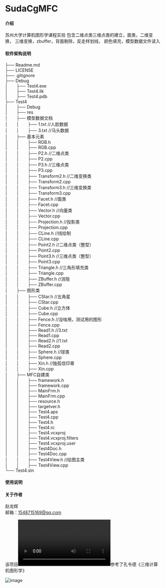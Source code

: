 # SudaCgMFC

#### 介绍
苏州大学计算机图形学课程实验
包含二维点类三维点类的建立，面类，二维变换，
三维变换，zbuffer，背面剔除，反走样划线，
颜色填充，模型数据文件读入

#### 软件架构说明

├── Readme.md  
├── LICENSE                 
├── .gitignore                        
├── Debug                     
│&emsp;&emsp;├── Test4.exe<br/>
│&emsp;&emsp;├── Test4.ilk              
│&emsp;&emsp;├── Test4.pdb        
├── Test4<br/>
│&emsp;&emsp;├── Debug              
│&emsp;&emsp;├── res<br/>
│&emsp;&emsp;├── 模型数据文档<br/>
│&emsp;&emsp;│&emsp;&emsp;├── 1.txt           //人脸数据<br/>
│&emsp;&emsp;│&emsp;&emsp;├── 3.txt           //马头数据         
│&emsp;&emsp;├── 基本元素<br/>
│&emsp;&emsp;│&emsp;&emsp;├── RGB.h<br/>
│&emsp;&emsp;│&emsp;&emsp;├── RGB.cpp      
│&emsp;&emsp;│&emsp;&emsp;├── P2.h            //二维点类<br/>
│&emsp;&emsp;│&emsp;&emsp;├── P2.cpp<br/>
│&emsp;&emsp;│&emsp;&emsp;├── P3.h            //三维点类<br/>
│&emsp;&emsp;│&emsp;&emsp;├── P3.cpp <br/>
│&emsp;&emsp;│&emsp;&emsp;├── Transform2.h    //二维变换类<br/>
│&emsp;&emsp;│&emsp;&emsp;├── Transform2.cpp<br/>
│&emsp;&emsp;│&emsp;&emsp;├── Transform3.h    //三维变换类<br/>
│&emsp;&emsp;│&emsp;&emsp;├── Transform3.cpp<br/>
│&emsp;&emsp;│&emsp;&emsp;├── Facet.h         //面类<br/>
│&emsp;&emsp;│&emsp;&emsp;├── Facet.cpp<br/>
│&emsp;&emsp;│&emsp;&emsp;├── Vector.h        //向量类<br/>
│&emsp;&emsp;│&emsp;&emsp;├── Vector.cpp<br/>
│&emsp;&emsp;│&emsp;&emsp;├── Projection.h    //投影类<br/>
│&emsp;&emsp;│&emsp;&emsp;├── Projection.cpp<br/>
│&emsp;&emsp;│&emsp;&emsp;├── CLine.h         //线绘制<br/>
│&emsp;&emsp;│&emsp;&emsp;├── CLine.cpp<br/>
│&emsp;&emsp;│&emsp;&emsp;├── Point2.h        //二维点类（整型）<br/>
│&emsp;&emsp;│&emsp;&emsp;├── Point2.cpp <br/>
│&emsp;&emsp;│&emsp;&emsp;├── Point3.h        //三维点类（整型）<br/>
│&emsp;&emsp;│&emsp;&emsp;├── Point3.cpp<br/>
│&emsp;&emsp;│&emsp;&emsp;├── Triangle.h      //三角形填充类<br/>
│&emsp;&emsp;│&emsp;&emsp;├── Triangle.cpp<br/>
│&emsp;&emsp;│&emsp;&emsp;├── ZBuffer.h       //消隐<br/>
│&emsp;&emsp;│&emsp;&emsp;├── ZBuffer.cpp<br/>
│&emsp;&emsp;├── 图形类    <br/>
│&emsp;&emsp;│&emsp;&emsp;├── CStar.h         //五角星<br/>
│&emsp;&emsp;│&emsp;&emsp;├── CStar.cpp<br/>
│&emsp;&emsp;│&emsp;&emsp;├── Cube.h          //立方体<br/>
│&emsp;&emsp;│&emsp;&emsp;├── Cube.cpp<br/>
│&emsp;&emsp;│&emsp;&emsp;├── Fence.h         //没啥用，测试用的图形<br/>
│&emsp;&emsp;│&emsp;&emsp;├── Fence.cpp <br/>
│&emsp;&emsp;│&emsp;&emsp;├── Read1.h         //3.txt<br/>
│&emsp;&emsp;│&emsp;&emsp;├── Read1.cpp<br/>
│&emsp;&emsp;│&emsp;&emsp;├── Read2.h         //1.txt<br/>
│&emsp;&emsp;│&emsp;&emsp;├── Read2.cpp<br/>
│&emsp;&emsp;│&emsp;&emsp;├── Sphere.h        //球类<br/>
│&emsp;&emsp;│&emsp;&emsp;├── Sphere.cpp<br/>
│&emsp;&emsp;│&emsp;&emsp;├── Xin.h           //独孤信印章<br/>
│&emsp;&emsp;│&emsp;&emsp;├── Xin.cpp          <br/>
│&emsp;&emsp;├── MFC自建类<br/>
│&emsp;&emsp;│&emsp;&emsp;├── framework.h<br/>
│&emsp;&emsp;│&emsp;&emsp;├── framework.cpp<br/>
│&emsp;&emsp;│&emsp;&emsp;├── MainFrm.h <br/>
│&emsp;&emsp;│&emsp;&emsp;├── MainFrm.cpp<br/>
│&emsp;&emsp;│&emsp;&emsp;├── resource.h<br/>
│&emsp;&emsp;│&emsp;&emsp;├── targetver.h<br/>
│&emsp;&emsp;│&emsp;&emsp;├── Test4.aps<br/>
│&emsp;&emsp;│&emsp;&emsp;├── Test4.cpp <br/>
│&emsp;&emsp;│&emsp;&emsp;├── Test4.h<br/>
│&emsp;&emsp;│&emsp;&emsp;├── Test4.rc <br/>
│&emsp;&emsp;│&emsp;&emsp;├── Test4.vcxproj<br/>
│&emsp;&emsp;│&emsp;&emsp;├── Test4.vcxproj.filters<br/>
│&emsp;&emsp;│&emsp;&emsp;├── Test4.vcxproj.user<br/>
│&emsp;&emsp;│&emsp;&emsp;├── Test4Doc.h <br/>
│&emsp;&emsp;│&emsp;&emsp;├── Test4Doc.cpp<br/>
│&emsp;&emsp;│&emsp;&emsp;├── Test4View.h     //绘图主类<br/>
│&emsp;&emsp;│&emsp;&emsp;├── Test4View.cpp <br/>
└── Test4.sln<br/>

#### 使用说明


#### 关于作者
赵龙辉<br/>
邮箱：1548715169@qq.com<br/>

该项目<video src="C:\GitProjects\SudaCgMFC\test.mp4"></video>参考了孔令德《三维计算机图形学》<br/>

![image](https://github.com/zhaolonghui123/SudaCgMFC/blob/23d61693d52564f65db336c462f0b7ed0f64dd4c/image/test.gif)

